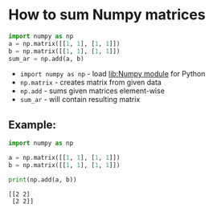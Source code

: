 # How to sum Numpy matrices

```python
import numpy as np
a = np.matrix([[1, 1], [1, 1]])
b = np.matrix([[1, 1], [1, 1]])
sum_ar = np.add(a, b)
```

- `import numpy as np` - load [lib:Numpy module](/python-numpy/how-to-install-python-numpy-lib) for Python
- `np.matrix` - creates matrix from given data
- `np.add` - sums given matrices element-wise
- `sum_ar` - will contain resulting matrix

## Example: 
```python
import numpy as np

a = np.matrix([[1, 1], [1, 1]])
b = np.matrix([[1, 1], [1, 1]])

print(np.add(a, b))
```
```
[[2 2]
 [2 2]]

```

